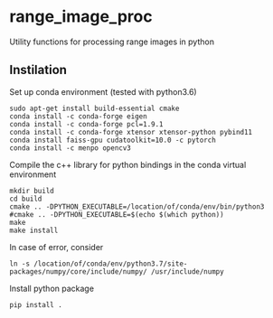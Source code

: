 # range_image_proc
Utility functions for processing range images in python

## Instilation 

Set up conda environment (tested with python3.6)

```
sudo apt-get install build-essential cmake
conda install -c conda-forge eigen
conda install -c conda-forge pcl=1.9.1
conda install -c conda-forge xtensor xtensor-python pybind11
conda install faiss-gpu cudatoolkit=10.0 -c pytorch
conda install -c menpo opencv3
```

Compile the c++ library for python bindings in the conda virtual environment

```
mkdir build
cd build
cmake .. -DPYTHON_EXECUTABLE=/location/of/conda/env/bin/python3
#cmake .. -DPYTHON_EXECUTABLE=$(echo $(which python))
make
make install
```

In case of error, consider

```
ln -s /location/of/conda/env/python3.7/site-packages/numpy/core/include/numpy/ /usr/include/numpy
```

Install python package

```
pip install .
```